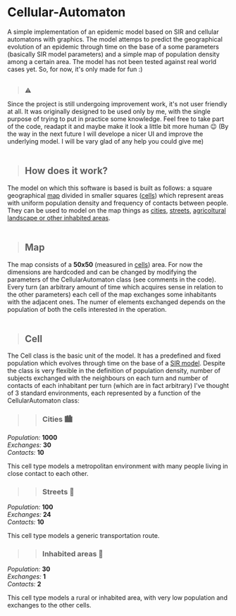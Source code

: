 
# Cellular-Automaton
A simple implementation of an epidemic model based on SIR and cellular automatons with graphics.
The model attemps to predict the geographical evolution of an epidemic through time on the base of a some parameters (basically SIR model parameters) and a simple map of population density among a certain area. 
The model has not been tested against real world cases yet. So, for now, it's only made for fun :)
<br>
<br>
> :warning:

Since the project is still undergoing improvement work, it's not user friendly at all. It was originally designed to be used only by me, with the single purpose of trying to put in practice some knowledge.
Feel free to take part of the code, readapt it and maybe make it look a little bit more human :wink:
(By the way in the next future I will develope a nicer UI and improve the underlying model. I will be vary glad of any help you could give me)
<br>
<br>
> ## How does it work?
The model on which this software is based is built as follows: a square geographical [map](#map) divided in smaller squares ([cells](#cell)) which represent areas with uniform population density and frequency of contacts between people. 
They can be used to model on the map things as [cities](#cities), [streets](#streets), [agricoltural landscape or other inhabited areas](#in_areas).
<br>
<br>
> ## Map <a name='map' ></a>
The map consists of a **50x50** (measured in [cells](#cell)) area. For now the dimensions are hardcoded and can be changed by modifying the parameters of the CellularAutomaton class (see comments in the code).
Every turn (an arbitrary amount of time which acquires sense in relation to the other parameters) each cell of the map exchanges some inhabitants with the adjacent ones. The numer of elements exchanged depends on the population of both the cells interested in the operation.
<br>
<br>
> ## Cell <a name='cell'></a>
The Cell class is the basic unit of the model. It has a predefined and fixed population which evolves through time on the base of a [SIR model](https://en.wikipedia.org/wiki/Compartmental_models_in_epidemiology#The_SIR_model).
Despite the class is very flexible in the definition of population density, number of subjects exchanged with the neighbours on each turn and number of contacts of each inhabitant per turn (which are in fact arbitrary) I've thought of 3 standard environments, each represented by a function of the CellularAutomaton class:
<br>
>> ### Cities <a name='cities' ></a> 🏙️
*Population:* **1000**   <br>
*Exchanges:*    **30**   <br>
*Contacts:*     **10**   <br>

This cell type models a metropolitan environment with many people living in close contact to each other.
<br>

>> ### Streets <a name='streets' ></a> :train:
*Population:*  **100**   <br>
*Exchanges:*    **24**   <br>
*Contacts:*     **10**   <br>

This cell type models a generic transportation route.
<br>

>> ### Inhabited areas <a name='in_areas' ></a> :cactus:
*Population:*  **30**   <br>
*Exchanges:*    **1**   <br>
*Contacts:*     **2**   <br>

This cell type models a rural or inhabited area, with very low population and exchanges to the other cells.
<br>


